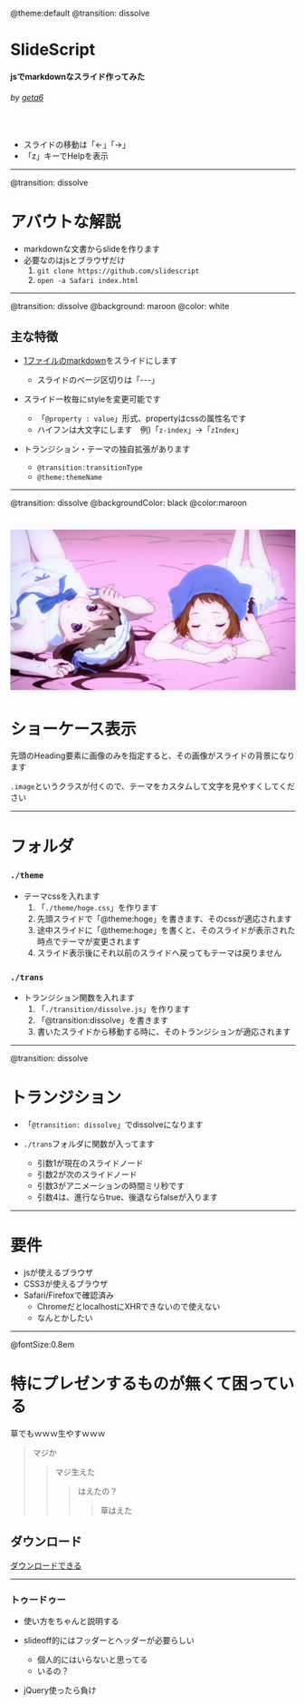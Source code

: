 @theme:default
@transition: dissolve

# SlideScript

#### jsでmarkdownなスライド作ってみた
###### by [geta6](//github.com/geta6)
&nbsp;

* スライドの移動は「←」「→」
* 「z」キーでHelpを表示



--------------
@transition: dissolve



# アバウトな解説

* markdownな文書からslideを作ります
* 必要なのはjsとブラウザだけ
  1. `git clone https://github.com/slidescript`
  2. `open -a Safari index.html`



--------------
@transition: dissolve
@background: maroon
@color: white



## 主な特徴

* [1ファイルのmarkdown](content.markdown)をスライドにします
  * スライドのページ区切りは「---」

* スライド一枚毎にstyleを変更可能です
  * 「`@property : value`」形式、propertyはcssの属性名です
  * ハイフンは大文字にします　例)「`z-index`」->「`zIndex`」

* トランジション・テーマの独自拡張があります
    * `@transition:transitionType`
    * `@theme:themeName`



---
@transition: dissolve
@backgroundColor: black
@color:maroon



# ![alt](./img/eloo.jpg)

# ショーケース表示

先頭のHeading要素に画像のみを指定すると、その画像がスライドの背景になります

`.image`というクラスが付くので、テーマをカスタムして文字を見やすくしてください



---



# フォルダ

### `./theme`
* テーマcssを入れます
  1. 「`./theme/hoge.css`」を作ります
  2. 先頭スライドで「@theme:hoge」を書きます、そのcssが適応されます
  3. 途中スライドに「@theme:hoge」を書くと、そのスライドが表示された時点でテーマが変更されます
  4. スライド表示後にそれ以前のスライドへ戻ってもテーマは戻りません
### `./trans`
* トランジション関数を入れます
  1. 「`./transition/dissolve.js`」を作ります
  2. 「@transition:dissolve」を書きます
  3. 書いたスライドから移動する時に、そのトランジションが適応されます



---
@transition: dissolve



# トランジション

* 「`@transition: dissolve`」でdissolveになります

* `./trans`フォルダに関数が入ってます
  * 引数1が現在のスライドノード
  * 引数2が次のスライドノード
  * 引数3がアニメーションの時間ミリ秒です
  * 引数4は、進行ならtrue、後退ならfalseが入ります


---



# 要件

* jsが使えるブラウザ
* CSS3が使えるブラウザ
* Safari/Firefoxで確認済み
  * ChromeだとlocalhostにXHRできないので使えない
  * なんとかしたい



---
@fontSize:0.8em



# 特にプレゼンするものが無くて困っている

草でもｗｗｗ生やすｗｗｗ

> マジか
>> マジ生えた
>>> はえたの？
>>>> 草はえた



## ダウンロード

[ダウンロードできる](//github.com/geta6/slidescript)



---



### トゥードゥー

* 使い方をちゃんと説明する
* slideoff的にはフッダーとヘッダーが必要らしい
  * 個人的にはいらないと思ってる
  * いるの？

* jQuery使ったら負け
